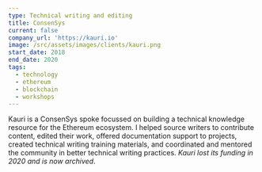 ```yaml
---
type: Technical writing and editing
title: ConsenSys
current: false
company_url: 'https://kauri.io'
image: /src/assets/images/clients/kauri.png
start_date: 2018
end_date: 2020
tags:
  - technology
  - ethereum
  - blockchain
  - workshops
---
```


Kauri is a ConsenSys spoke focussed on building a technical knowledge resource for the Ethereum ecosystem. I helped source writers to contribute content, edited their work, offered documentation support to projects, created technical writing training materials, and coordinated and mentored the community in better technical writing practices. _Kauri lost its funding in 2020 and is now archived_.
